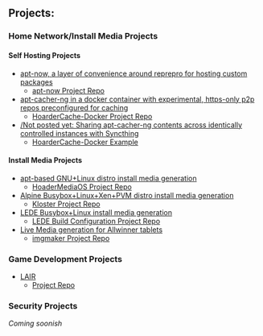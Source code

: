 Projects:
---------

### Home Network/Install Media Projects

#### Self Hosting Projects

  * [apt-now, a layer of convenience around reprepro for hosting custom packages](https://eyedeekay.github.io/apt-now/)
    * [apt-now Project Repo](https://github.com/eyedeekay/apt-now/)
  * [apt-cacher-ng in a docker container with experimental, https-only p2p repos preconfigured for caching](https://eyedeekay.github.io/hoarderCache-docker/)
    * [HoarderCache-Docker Project Repo](https://github.com/eyedeekay/hoardercache-docker/)
  * [/Not posted yet: Sharing apt-cacher-ng contents across identically controlled instances with Syncthing](https://eyedeekay.github.io/)
    * [HoarderCache-Docker Example](https://github.com/eyedeekay/hoardercache-docker/)

#### Install Media Projects

  * [apt-based GNU+Linux distro install media generation](https://eyedeekay.github.io/hoarderMediaOS/)
    * [HoaderMediaOS Project Repo](https://github.com/eyedeekay/hoarderMediaOS/)
  * [Alpine Busybox+Linux+Xen+PVM distro install media generation](https://eyedeekay.github.io/kloster/)
    * [Kloster Project Repo](https://github.com/eyedeekay/kloster/)
  * [LEDE Busybox+Linux install media generation](https://eyedeekay.github.io/lede-docker/)
    * [LEDE Build Configuration Project Repo](https://github.com/eyedeekay/lede-docker)
  * [Live Media generation for Allwinner tablets](https://eyedeekay.github.io/imgmaker/)
    * [imgmaker Project Repo](https://github.com/eyedeekay/imgmaker)

### Game Development Projects

  * [LAIR](https://eyedeekay.github.io/lair-web)
    * [Project Repo](https://github.com/eyedeekay/valair)

### Security Projects

*Coming soonish*
